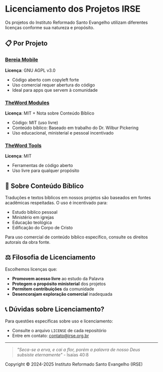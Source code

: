# Licenciamento dos Projetos IRSE

Os projetos do Instituto Reformado Santo Evangelho utilizam diferentes licenças conforme sua natureza e propósito.

## 📋 Por Projeto

### [Bereia Mobile](https://github.com/irse/bereia-mobile)
**Licença**: GNU AGPL v3.0
- Código aberto com copyleft forte
- Uso comercial requer abertura do código
- Ideal para apps que servem à comunidade

### [TheWord Modules](https://github.com/irse/theword)
**Licença**: MIT + Nota sobre Conteúdo Bíblico
- Código: MIT (uso livre)
- Conteúdo bíblico: Baseado em trabalho do Dr. Wilbur Pickering
- Uso educacional, ministerial e pessoal incentivado

### [TheWord Tools](https://github.com/irse/theword-tools)
**Licença**: MIT
- Ferramentas de código aberto
- Uso livre para qualquer propósito

## 📖 Sobre Conteúdo Bíblico

Traduções e textos bíblicos em nossos projetos são baseados em fontes acadêmicas respeitadas. O uso é incentivado para:

- Estudo bíblico pessoal
- Ministério em igrejas
- Educação teológica
- Edificação do Corpo de Cristo

Para uso comercial de conteúdo bíblico específico, consulte os direitos autorais da obra fonte.

## ⚖️ Filosofia de Licenciamento

Escolhemos licenças que:
- **Promovem acesso livre** ao estudo da Palavra
- **Protegem o propósito ministerial** dos projetos
- **Permitem contribuições** da comunidade
- **Desencorajam exploração comercial** inadequada

## 📞 Dúvidas sobre Licenciamento?

Para questões específicas sobre uso e licenciamento:
- Consulte o arquivo `LICENSE` de cada repositório
- Entre em contato: contato@irse.org.br

---

> *"Seca-se a erva, e cai a flor, porém a palavra de nosso Deus subsiste eternamente"* - Isaías 40:8

Copyright © 2024-2025 Instituto Reformado Santo Evangelho (IRSE)
